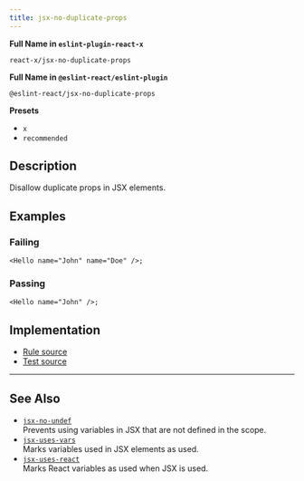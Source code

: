 ```yaml
---
title: jsx-no-duplicate-props
---
```


**Full Name in `eslint-plugin-react-x`**

```plain copy
react-x/jsx-no-duplicate-props
```

**Full Name in `@eslint-react/eslint-plugin`**

```plain copy
@eslint-react/jsx-no-duplicate-props
```

**Presets**

- `x`
- `recommended`

## Description

Disallow duplicate props in JSX elements.

## Examples

### Failing

```tsx
<Hello name="John" name="Doe" />;
```

### Passing

```tsx
<Hello name="John" />;
```

## Implementation

- [Rule source](https://github.com/Rel1cx/eslint-react/tree/main/packages/plugins/eslint-plugin-react-x/src/rules/jsx-no-duplicate-props.ts)
- [Test source](https://github.com/Rel1cx/eslint-react/tree/main/packages/plugins/eslint-plugin-react-x/src/rules/jsx-no-duplicate-props.spec.ts)

---

## See Also

- [`jsx-no-undef`](./jsx-no-undef)\
  Prevents using variables in JSX that are not defined in the scope.
- [`jsx-uses-vars`](./jsx-uses-vars)\
  Marks variables used in JSX elements as used.
- [`jsx-uses-react`](./jsx-uses-react)\
  Marks React variables as used when JSX is used.
